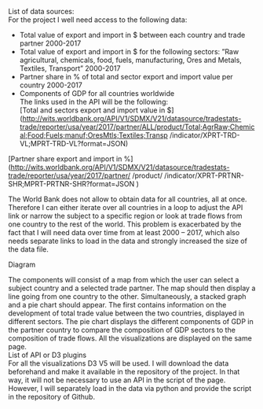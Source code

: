 List of data sources: <br>
For the project I well need access to the following data: <br>
-	Total value of export and import in $ between each country and trade partner 2000-2017 <br>
-	Total value of export and import in $ for the following sectors: ”Raw agricultural, chemicals, food, fuels, manufacturing, Ores and Metals, Textiles, Transport” 2000-2017 <br>
-	Partner share in % of total and sector export and import value per country 2000-2017 <br>
-	Components of GDP for all countries worldwide<br>
The links used in the API will be the following:<br>
[Total and sectors export and import value in $] (http://wits.worldbank.org/API/V1/SDMX/V21/datasource/tradestats-trade/reporter/usa/year/2017/partner/ALL/product/Total;AgrRaw;Chemical;Food;Fuels;manuf;OresMtls;Textiles;Transp
/indicator/XPRT-TRD-VL;MPRT-TRD-VL?format=JSON)


[Partner share export and import in %] (http://wits.worldbank.org/API/V1/SDMX/V21/datasource/tradestats-trade/reporter/usa/year/2017/partner/ /product/ /indicator/XPRT-PRTNR-SHR;MPRT-PRTNR-SHR?format=JSON
)<br>

The World Bank does not allow to obtain data for all countries, all at once. Therefore I can either iterate over all countries in a loop to adjust the API link or narrow the subject to a specific region or look at trade flows from one country to the rest of the world. This problem is exacerbated by the fact that I will need data over time from at least 2000 – 2017, which also needs separate links to load in the data and strongly increased the size of the data file.<br>

Diagram<br>

The components will consist of a map from which the user can select a subject country and a selected trade partner. The map should then display a line going from one country to the other. Simultaneously, a stacked graph and a pie chart should appear. The first contains information on the development of total trade value between the two countries, displayed in different sectors. The pie chart displays the different components of GDP in the partner country to compare the composition of GDP sectors to the composition of trade flows. All the visualizations are displayed on the same page.<br>
List of API or D3 plugins<br>
For all the visualizations D3 V5 will be used. I will download the data beforehand and make it available in the repository of the project. In that way, it will not be necessary to use an API in the script of the page. However, I will separately load in the data via python and provide the script in the repository of Github.<br>
